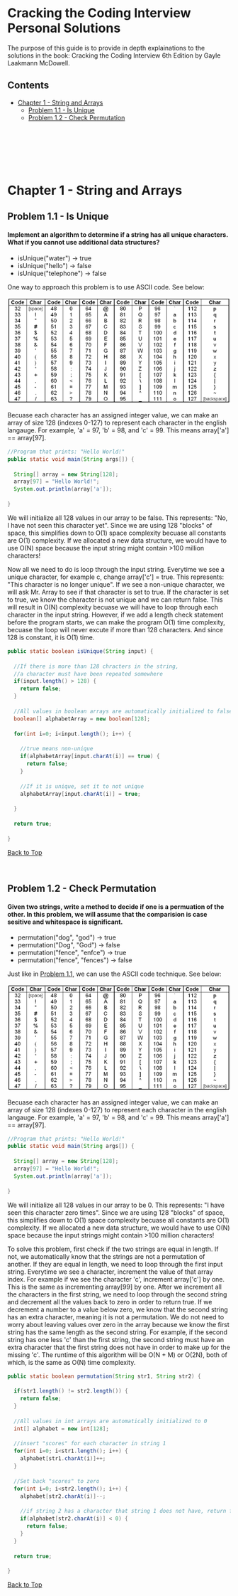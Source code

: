 # <a name="Top" />Cracking the Coding Interview Personal Solutions

The purpose of this guide is to provide in depth explainations to the solutions in the book: Cracking the Coding Interview 6th Edition by Gayle Laakmann McDowell.

## Contents
* [Chapter 1 - String and Arrays](#Chapter1)
  * [Problem 1.1 - Is Unique](#Q1.1)
  * [Problem 1.2 - Check Permutation](#Q1.2)

<br/>
<br/>
<br/>
<br/>
<br/>

# <a name="Chapter1" />Chapter 1 - String and Arrays

## <a name="Q1.1" />Problem 1.1 - Is Unique
#### Implement an algorithm to determine if a string has all unique characters. What if you cannot use additional data structures?
* isUnique("water") -> true
* isUnique("hello") -> false
* isUnique("telephone") -> false

One way to approach this problem is to use ASCII code. See below:

<img src="images/ASCIITable.png">

Becuase each character has an assigned integer value, we can make an array of size 128 (indexes 0-127) to represent each character in the english langauge. For example, 'a' = 97, 'b' = 98, and 'c' = 99. This means array['a'] == array[97]. 

```java
//Program that prints: "Hello World!"
public static void main(String args[]) {

  String[] array = new String[128];
  array[97] = "Hello World!";
  System.out.println(array['a']);   

}
```

We will initialize all 128 values in our array to be false. This represents: "No, I have not seen this character yet". Since we are using 128 "blocks" of space, this simplifies down to O(1) space complexity becuase all constants are O(1) complexity. If we allocated a new data structure, we would have to use O(N) space because the input string might contain >100 million characters! 

Now all we need to do is loop through the input string. Everytime we see a unique character, for example c, change array['c'] = true. This represents: "This character is no longer unique". If we see a non-unique character, we will ask Mr. Array to see if that character is set to true. If the character is set to true, we know the character is not unique and we can return false. This will result in O(N) complexity becuase we will have to loop through each character in the input string. However, if we add a length check statement before the program starts, we can make the program O(1) time complexity, becuase the loop will never excute if more than 128 characters. And since 128 is constant, it is O(1) time.

```java
public static boolean isUnique(String input) {

  //If there is more than 128 chracters in the string,
  //a character must have been repeated somewhere
  if(input.length() > 128) {
    return false;
  }

  //All values in boolean arrays are automatically initialized to false
  boolean[] alphabetArray = new boolean[128];

  for(int i=0; i<input.length(); i++) {

    //true means non-unique
    if(alphabetArray[input.charAt(i)] == true) {
      return false;
    }

    //If it is unique, set it to not unique
    alphabetArray[input.charAt(i)] = true;

  }

  return true;

}
```

[Back to Top](#Top)

<br/>

## <a name="Q1.2" />Problem 1.2 - Check Permutation
#### Given two strings, write a method to decide if one is a permuation of the other. In this problem, we will assume that the comparision is case sesitive and whitespace is significant.
* permutation("dog", "god") -> true
* permutation("Dog", "God") -> false
* permutation("fence", "enfce") -> true
* permutation("fence", "fences") -> false

Just like in [Problem 1.1](#Q1.1), we can use the ASCII code technique. See below:

<img src="images/ASCIITable.png">

Becuase each character has an assigned integer value, we can make an array of size 128 (indexes 0-127) to represent each character in the english langauge. For example, 'a' = 97, 'b' = 98, and 'c' = 99. This means array['a'] == array[97]. 

```java
//Program that prints: "Hello World!"
public static void main(String args[]) {

  String[] array = new String[128];
  array[97] = "Hello World!";
  System.out.println(array['a']);   

}
```

We will initialize all 128 values in our array to be 0. This represents: "I have seen this character zero times". Since we are using 128 "blocks" of space, this simplifies down to O(1) space complexity becuase all constants are O(1) complexity. If we allocated a new data structure, we would have to use O(N) space because the input strings might contain >100 million characters! 

To solve this problem, first check if the two strings are equal in length. If not, we automatically know that the strings are not a permutation of another. If they are equal in length, we need to loop through the first input string. Everytime we see a character, increment the value of that array index. For example if we see the character 'c', increment array['c'] by one. This is the same as incrementing array[99] by one. After we increment all the characters in the first string, we need to loop through the second string and decrement all the values back to zero in order to return true. If we decrement a number to a value below zero, we know that the second string has an extra character, meaning it is not a permutation. We do not need to worry about leaving values over zero in the array because we know the first string has the same length as the second string. For example, if the second string has one less 'c' than the first string, the second string must have an extra character that the first string does not have in order to make up for the missing 'c'. The runtime of this algorithm will be O(N + M) or O(2N), both of which, is the same as O(N) time complexity.

```java
public static boolean permutation(String str1, String str2) {

  if(str1.length() != str2.length()) {
    return false;
  }

  //All values in int arrays are automatically initialized to 0
  int[] alphabet = new int[128];

  //insert "scores" for each character in string 1
  for(int i=0; i<str1.length(); i++) {
    alphabet[str1.charAt(i)]++;
  }

  //Set back "scores" to zero
  for(int i=0; i<str2.length(); i++) {
    alphabet[str2.charAt(i)]--;

    //if string 2 has a character that string 1 does not have, return false
    if(alphabet[str2.charAt(i)] < 0) {
      return false;
    }
  }

  return true;

}
```

[Back to Top](#Top)

